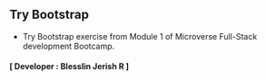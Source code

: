 ## Try Bootstrap
- Try Bootstrap exercise from Module 1 of Microverse Full-Stack development Bootcamp.
#### [ Developer : Blesslin Jerish R ]
